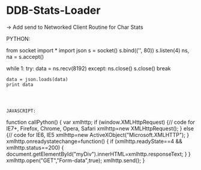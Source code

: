 # DDB-Stats-Loader

-> Add send to Networked Client Routine for Char Stats

PYTHON:

from socket import *
import json
s = socket()
s.bind(('', 80))
s.listen(4)
ns, na = s.accept()

while 1:
    try:
        data = ns.recv(8192)
    except:
        ns.close()
        s.close()
        break

    data = json.loads(data)
    print data
    
    
    
    
    JAVASCRIPT:

function callPython()
{
var xmlhttp;
if (window.XMLHttpRequest)
  {// code for IE7+, Firefox, Chrome, Opera, Safari
  xmlhttp=new XMLHttpRequest();
  }
else
  {// code for IE6, IE5
  xmlhttp=new ActiveXObject("Microsoft.XMLHTTP");
  }
xmlhttp.onreadystatechange=function()
  {
  if (xmlhttp.readyState==4 && xmlhttp.status==200)
    {
    document.getElementById("myDiv").innerHTML=xmlhttp.responseText;
    }
  }
xmlhttp.open("GET","Form-data",true);
xmlhttp.send();
}
